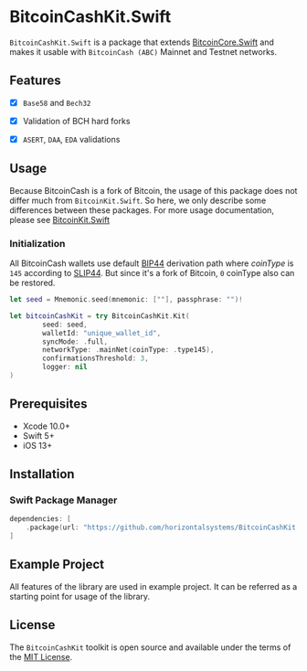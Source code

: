 # BitcoinCashKit.Swift

`BitcoinCashKit.Swift` is a package that extends [BitcoinCore.Swift](https://github.com/horizontalsystems/BitcoinCore.Swift) and makes it usable with `BitcoinCash (ABC)` Mainnet and Testnet networks. 

## Features

- [x] `Base58` and `Bech32`
- [x] Validation of BCH hard forks
- [x] `ASERT`, `DAA`, `EDA` validations


## Usage

Because BitcoinCash is a fork of Bitcoin, the usage of this package does not differ much from `BitcoinKit.Swift`. So here, we only describe some differences between these packages. For more usage documentation, please see [BitcoinKit.Swift](https://github.com/horizontalsystems/BitcoinKit.Swift)

### Initialization

All BitcoinCash wallets use default [BIP44](https://github.com/bitcoin/bips/blob/master/bip-0044.mediawiki) derivation path where *coinType* is `145` according to [SLIP44](https://github.com/satoshilabs/slips/blob/master/slip-0044.md). But since it's a fork of Bitcoin, `0` coinType also can be restored.

```swift
let seed = Mnemonic.seed(mnemonic: [""], passphrase: "")!

let bitcoinCashKit = try BitcoinCashKit.Kit(
        seed: seed,
        walletId: "unique_wallet_id",
        syncMode: .full,
        networkType: .mainNet(coinType: .type145),
        confirmationsThreshold: 3,
        logger: nil
)
```
## Prerequisites

* Xcode 10.0+
* Swift 5+
* iOS 13+

## Installation

### Swift Package Manager

```swift
dependencies: [
    .package(url: "https://github.com/horizontalsystems/BitcoinCashKit.Swift.git", .upToNextMajor(from: "1.0.0"))
]
```

## Example Project

All features of the library are used in example project. It can be referred as a starting point for usage of the library.

## License

The `BitcoinCashKit` toolkit is open source and available under the terms of the [MIT License](https://github.com/horizontalsystems/BitcoinCashKit.Swift/blob/master/LICENSE).

